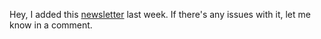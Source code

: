 Hey, I added this [newsletter](https://zechub.substack.com/p/zechub-21) last week. If there's any issues with it, let me know in a comment.
